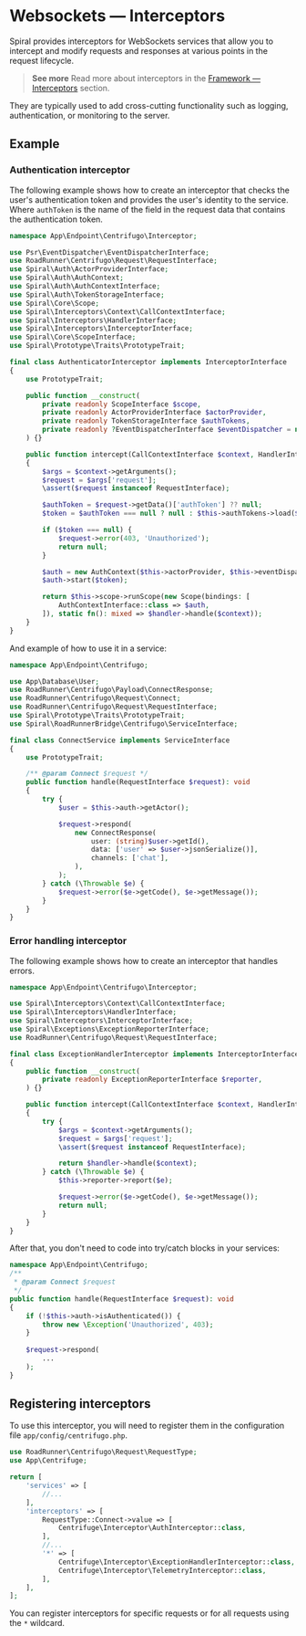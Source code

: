 # Websockets — Interceptors

Spiral provides interceptors for WebSockets services that allow you to intercept and modify requests and
responses at various points in the request lifecycle.

> **See more**
> Read more about interceptors in the [Framework — Interceptors](../framework/interceptors.md) section.

They are typically used to add cross-cutting functionality such as logging, authentication, or monitoring to the server.

## Example

### Authentication interceptor

The following example shows how to create an interceptor that checks the user's authentication token and provides the 
user's identity to the service. Where `authToken` is the name of the field in the request data that contains the 
authentication token.

```php app/src/Endpoint/Centrifugo/Interceptor/AuthenticatorInterceptor.php
namespace App\Endpoint\Centrifugo\Interceptor;

use Psr\EventDispatcher\EventDispatcherInterface;
use RoadRunner\Centrifugo\Request\RequestInterface;
use Spiral\Auth\ActorProviderInterface;
use Spiral\Auth\AuthContext;
use Spiral\Auth\AuthContextInterface;
use Spiral\Auth\TokenStorageInterface;
use Spiral\Core\Scope;
use Spiral\Interceptors\Context\CallContextInterface;
use Spiral\Interceptors\HandlerInterface;
use Spiral\Interceptors\InterceptorInterface;
use Spiral\Core\ScopeInterface;
use Spiral\Prototype\Traits\PrototypeTrait;

final class AuthenticatorInterceptor implements InterceptorInterface
{
    use PrototypeTrait;

    public function __construct(
        private readonly ScopeInterface $scope,
        private readonly ActorProviderInterface $actorProvider,
        private readonly TokenStorageInterface $authTokens,
        private readonly ?EventDispatcherInterface $eventDispatcher = null,
    ) {}

    public function intercept(CallContextInterface $context, HandlerInterface $handler): mixed
    {
        $args = $context->getArguments();
        $request = $args['request'];
        \assert($request instanceof RequestInterface);

        $authToken = $request->getData()['authToken'] ?? null;
        $token = $authToken === null ? null : $this->authTokens->load($authToken);

        if ($token === null) {
            $request->error(403, 'Unauthorized');
            return null;
        }

        $auth = new AuthContext($this->actorProvider, $this->eventDispatcher);
        $auth->start($token);

        return $this->scope->runScope(new Scope(bindings: [
            AuthContextInterface::class => $auth,
        ]), static fn(): mixed => $handler->handle($context));
    }
}
```

And example of how to use it in a service:

```php app/src/Endpoint/Centrifugo/ConnectService.php
namespace App\Endpoint\Centrifugo;

use App\Database\User;
use RoadRunner\Centrifugo\Payload\ConnectResponse;
use RoadRunner\Centrifugo\Request\Connect;
use RoadRunner\Centrifugo\Request\RequestInterface;
use Spiral\Prototype\Traits\PrototypeTrait;
use Spiral\RoadRunnerBridge\Centrifugo\ServiceInterface;

final class ConnectService implements ServiceInterface
{
    use PrototypeTrait;

    /** @param Connect $request */
    public function handle(RequestInterface $request): void
    {
        try {
            $user = $this->auth->getActor();

            $request->respond(
                new ConnectResponse(
                    user: (string)$user->getId(),
                    data: ['user' => $user->jsonSerialize()],
                    channels: ['chat'],
                ),
            );
        } catch (\Throwable $e) {
            $request->error($e->getCode(), $e->getMessage());
        }
    }
}
```

### Error handling interceptor

The following example shows how to create an interceptor that handles errors.

```php app/src/Endpoint/Centrifugo/Interceptor/ExceptionHandlerInterceptor.php
namespace App\Endpoint\Centrifugo\Interceptor;

use Spiral\Interceptors\Context\CallContextInterface;
use Spiral\Interceptors\HandlerInterface;
use Spiral\Interceptors\InterceptorInterface;
use Spiral\Exceptions\ExceptionReporterInterface;
use RoadRunner\Centrifugo\Request\RequestInterface;

final class ExceptionHandlerInterceptor implements InterceptorInterface
{
    public function __construct(
        private readonly ExceptionReporterInterface $reporter,
    ) {}

    public function intercept(CallContextInterface $context, HandlerInterface $handler): mixed
    {
        try {
            $args = $context->getArguments();
            $request = $args['request'];
            \assert($request instanceof RequestInterface);

            return $handler->handle($context);
        } catch (\Throwable $e) {
            $this->reporter->report($e);

            $request->error($e->getCode(), $e->getMessage());
            return null;
        }
    }
}
```

After that, you don't need to code into try/catch blocks in your services:

```php app/src/Endpoint/Centrifugo/ConnectService.php
namespace App\Endpoint\Centrifugo;
/**
 * @param Connect $request
 */
public function handle(RequestInterface $request): void
{
    if (!$this->auth->isAuthenticated()) {
        throw new \Exception('Unauthorized', 403);
    }
    
    $request->respond(
        ...
    );
}
```

## Registering interceptors

To use this interceptor, you will need to register them in the configuration file `app/config/centrifugo.php`.

```php app/config/centrifugo.php
use RoadRunner\Centrifugo\Request\RequestType;
use App\Centrifuge;

return [
    'services' => [
        //...
    ],
    'interceptors' => [
        RequestType::Connect->value => [
            Centrifuge\Interceptor\AuthInterceptor::class,
        ],
        //...
        '*' => [
            Centrifuge\Interceptor\ExceptionHandlerInterceptor::class,
            Centrifuge\Interceptor\TelemetryInterceptor::class,
        ],
    ],
];
```

You can register interceptors for specific requests or for all requests using the `*` wildcard.
